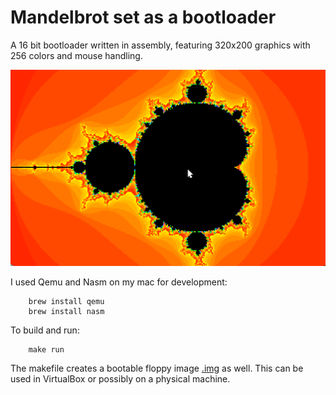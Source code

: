 # Mandelbrot set as a bootloader

A 16 bit bootloader written in assembly, featuring 320x200 graphics with 256 colors and mouse handling. 

![screenshot](screenshot.png)

I used Qemu and Nasm on my mac for development:

```
    brew install qemu
    brew install nasm
```

To build and run:
```
    make run
```

The makefile creates a bootable floppy image [.img](bin/boot.img) as well. This can be used in VirtualBox 
or possibly on a physical machine.
